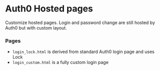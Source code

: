 # Auth0 Hosted pages

Customize hosted pages. Login and password change are still hosted by Auth0
but with custom layout.

### Pages

- `login_lock.html` is derived from standard Auth0 login page and uses Lock
- `login_custom.html` is a fully custom login page